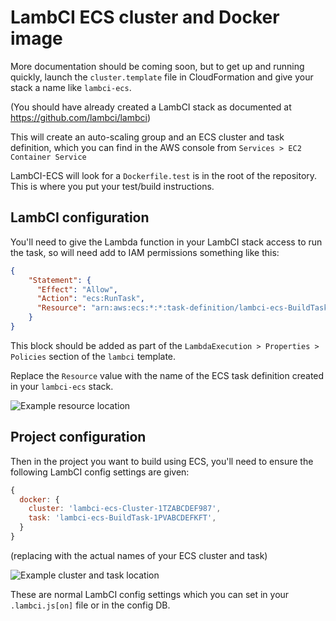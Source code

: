# LambCI ECS cluster and Docker image

More documentation should be coming soon, but to get up and running quickly,
launch the `cluster.template` file in CloudFormation and give your stack a name like `lambci-ecs`.

(You should have already created a LambCI stack as documented at https://github.com/lambci/lambci)

This will create an auto-scaling group and an ECS cluster and task definition,
which you can find in the AWS console from `Services > EC2 Container Service`

LambCI-ECS will look for a `Dockerfile.test` is in the root of the repository. This is where you put your test/build instructions.

## LambCI configuration

You'll need to give the Lambda function in your LambCI stack access to run the task, so will need add to IAM
permissions something like this:

```json
{
    "Statement": {
      "Effect": "Allow",
      "Action": "ecs:RunTask",
      "Resource": "arn:aws:ecs:*:*:task-definition/lambci-ecs-BuildTask-1PVABCDEFKFT"
    }
}
```

This block should be added as part of the `LambdaExecution > Properties > Policies` section of the `lambci` template.

Replace the `Resource` value with the name of the ECS task definition created in your `lambci-ecs` stack.

![Example resource location](http://i.imgur.com/3U7NHQr.png)

## Project configuration

Then in the project you want to build using ECS, you'll need to ensure the following LambCI config settings are given:

```js
{
  docker: {
    cluster: 'lambci-ecs-Cluster-1TZABCDEF987',
    task: 'lambci-ecs-BuildTask-1PVABCDEFKFT',
  }
}
```

(replacing with the actual names of your ECS cluster and task)

![Example cluster and task location](http://i.imgur.com/DKgcdBU.png)

These are normal LambCI config settings which you can set in your `.lambci.js[on]` file or in the config DB.
